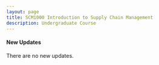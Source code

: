 ```yaml
---
layout: page
title: SCM1000 Introduction to Supply Chain Management
description: Undergraduate Course
---
```

<h4>New Updates</h4>
<p>There are no new updates.</p>
